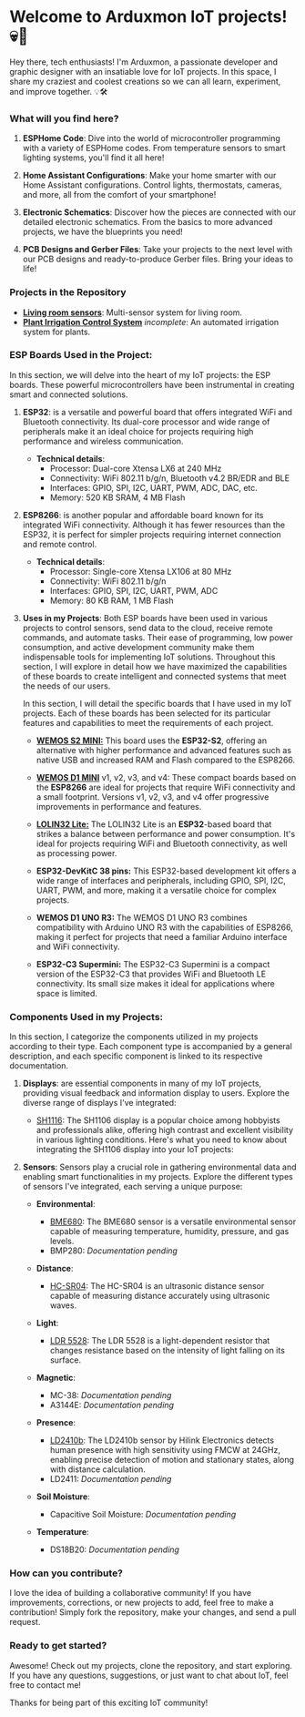 # Welcome to Arduxmon IoT projects!  💀🌟

Hey there, tech enthusiasts! I'm Arduxmon, a passionate developer and graphic designer with an insatiable love for IoT projects. In this space, I share my craziest and coolest creations so we can all learn, experiment, and improve together. 💡🛠️

### What will you find here?

1. **ESPHome Code**: Dive into the world of microcontroller programming with a variety of ESPHome codes. From temperature sensors to smart lighting systems, you'll find it all here!

2. **Home Assistant Configurations**: Make your home smarter with our Home Assistant configurations. Control lights, thermostats, cameras, and more, all from the comfort of your smartphone!

3. **Electronic Schematics**: Discover how the pieces are connected with our detailed electronic schematics. From the basics to more advanced projects, we have the blueprints you need!

4. **PCB Designs and Gerber Files**: Take your projects to the next level with our PCB designs and ready-to-produce Gerber files. Bring your ideas to life!

### Projects in the Repository

- [**Living room sensors**](Projects/Living%20room%20sensors/README.md): Multi-sensor system for living room.
- [**Plant Irrigation Control System**](Projects/Plant%20irrigation%20control/README.md) _incomplete_: An automated irrigation system for plants.

### ESP Boards Used in the Project:
In this section, we will delve into the heart of my IoT projects: the ESP boards. These powerful microcontrollers have been instrumental in creating smart and connected solutions.

1. **ESP32**: 
is a versatile and powerful board that offers integrated WiFi and Bluetooth connectivity. Its dual-core processor and wide range of peripherals make it an ideal choice for projects requiring high performance and wireless communication.
   - **Technical details**:
     - Processor: Dual-core Xtensa LX6 at 240 MHz
     - Connectivity: WiFi 802.11 b/g/n, Bluetooth v4.2 BR/EDR and BLE
     - Interfaces: GPIO, SPI, I2C, UART, PWM, ADC, DAC, etc.
     - Memory: 520 KB SRAM, 4 MB Flash
2. **ESP8266**: 
is another popular and affordable board known for its integrated WiFi connectivity. Although it has fewer resources than the ESP32, it is perfect for simpler projects requiring internet connection and remote control.
   - **Technical details**:
     - Processor: Single-core Xtensa LX106 at 80 MHz
     - Connectivity: WiFi 802.11 b/g/n
     - Interfaces: GPIO, SPI, I2C, UART, PWM, ADC
     - Memory: 80 KB RAM, 1 MB Flash
3. **Uses in my Projects**:
   Both ESP boards have been used in various projects to control sensors, send data to the cloud, receive remote commands, and automate tasks. Their ease of programming, low power consumption, and active development community make them indispensable tools for implementing IoT solutions. Throughout this section, I will explore in detail how we have maximized the capabilities of these boards to create intelligent and connected systems that meet the needs of our users.

    In this section, I will detail the specific boards that I have used in my IoT projects. Each of these boards has been selected for its particular features and capabilities to meet the requirements of each project.

    - **[WEMOS S2 MINI:](Boards/WEMOS_S2_MINI/README.md)**
      This board uses the **ESP32-S2**, offering an alternative with higher performance and advanced features such as native USB and increased RAM and Flash compared to the ESP8266.

   - **[WEMOS D1 MINI](Boards/WEMOS_D1_MINI/README.md)** v1, v2, v3, and v4:
      These compact boards based on the **ESP8266** are ideal for projects that require WiFi connectivity and a small footprint. Versions v1, v2, v3, and v4 offer progressive improvements in performance and features.

   - **[LOLIN32 Lite:](Boards/LOLIN32_Lite/README.md)**
     The LOLIN32 Lite is an **ESP32**-based board that strikes a balance between performance and power consumption. It's ideal for projects requiring WiFi and Bluetooth connectivity, as well as processing power.

   - **ESP32-DevKitC 38 pins:**
     This ESP32-based development kit offers a wide range of interfaces and peripherals, including GPIO, SPI, I2C, UART, PWM, and more, making it a versatile choice for complex projects.

   - **WEMOS D1 UNO R3:**
   The WEMOS D1 UNO R3 combines compatibility with Arduino UNO R3 with the capabilities of ESP8266, making it perfect for projects that need a familiar Arduino interface and WiFi connectivity.

   - **ESP32-C3 Supermini:**
   The ESP32-C3 Supermini is a compact version of the ESP32-C3 that provides WiFi and Bluetooth LE connectivity. Its small size makes it ideal for applications where space is limited.

### Components Used in my Projects:
In this section, I categorize the components utilized in my projects according to their type. Each component type is accompanied by a general description, and each specific component is linked to its respective documentation.

1. **Displays**: are essential components in many of my IoT projects, providing visual feedback and information display to users. Explore the diverse range of displays I've integrated:

    - [SH1116](Components/Displays/SH1106/README.md): The SH1106 display is a popular choice among hobbyists and professionals alike, offering high contrast and excellent visibility in various lighting conditions. Here's what you need to know about integrating the SH1106 display into your IoT projects:

2. **Sensors**:
   Sensors play a crucial role in gathering environmental data and enabling smart functionalities in my projects. Explore the different types of sensors I've integrated, each serving a unique purpose:

   - **Environmental**:
     - [BME680](Components/Sensors/Environmental/BME680/README.md): The BME680 sensor is a versatile environmental sensor capable of measuring temperature, humidity, pressure, and gas levels.
     - BMP280: *Documentation pending*
     
   - **Distance**:
     - [HC-SR04](Components/Sensors/Distance/HC-SR04/README.md): The HC-SR04 is an ultrasonic distance sensor capable of measuring distance accurately using ultrasonic waves.

   - **Light**:
     - [LDR 5528](Components/Sensors/Light/LDR_5528/README.md): The LDR 5528 is a light-dependent resistor that changes resistance based on the intensity of light falling on its surface.

   - **Magnetic**:
       - MC-38: *Documentation pending*
       - A3144E: *Documentation pending*

   - **Presence**:
     - [LD2410b](Components/Sensors/Presence/LD2410b/README.md): The LD2410b sensor by Hilink Electronics detects human presence with high sensitivity using FMCW at 24GHz, enabling precise detection of motion and stationary states, along with distance calculation.
     - LD2411: *Documentation pending*

   - **Soil Moisture**:
       - Capacitive Soil Moisture: *Documentation pending*

   - **Temperature**:
     - DS18B20: *Documentation pending*

### How can you contribute?

I love the idea of building a collaborative community! If you have improvements, corrections, or new projects to add, feel free to make a contribution! Simply fork the repository, make your changes, and send a pull request.

### Ready to get started?

Awesome! Check out my projects, clone the repository, and start exploring. If you have any questions, suggestions, or just want to chat about IoT, feel free to contact me!

Thanks for being part of this exciting IoT community!

